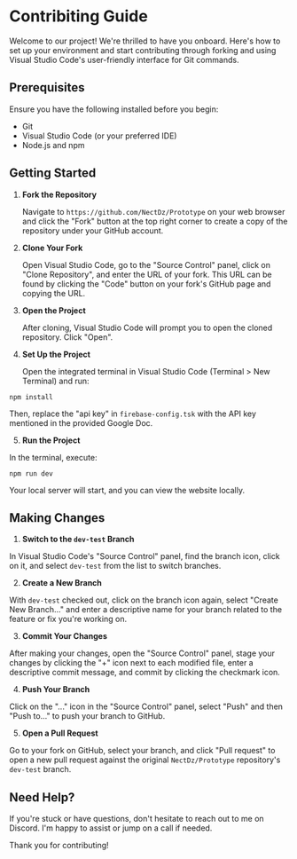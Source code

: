 # Contribiting Guide

Welcome to our project! We're thrilled to have you onboard. Here's how to set up your environment and start contributing through forking and using Visual Studio Code's user-friendly interface for Git commands.

## Prerequisites

Ensure you have the following installed before you begin:
- Git
- Visual Studio Code (or your preferred IDE)
- Node.js and npm

## Getting Started

1. **Fork the Repository**

   Navigate to `https://github.com/NectDz/Prototype` on your web browser and click the "Fork" button at the top right corner to create a copy of the repository under your GitHub account.

2. **Clone Your Fork**

   Open Visual Studio Code, go to the "Source Control" panel, click on "Clone Repository", and enter the URL of your fork. This URL can be found by clicking the "Code" button on your fork's GitHub page and copying the URL.

3. **Open the Project**

   After cloning, Visual Studio Code will prompt you to open the cloned repository. Click "Open".

4. **Set Up the Project**

   Open the integrated terminal in Visual Studio Code (Terminal > New Terminal) and run:

```
npm install
```

Then, replace the "api key" in `firebase-config.tsk` with the API key mentioned in the provided Google Doc.

5. **Run the Project**

In the terminal, execute:

```
npm run dev
```

Your local server will start, and you can view the website locally.

## Making Changes

1. **Switch to the `dev-test` Branch**

In Visual Studio Code's "Source Control" panel, find the branch icon, click on it, and select `dev-test` from the list to switch branches.

2. **Create a New Branch**

With `dev-test` checked out, click on the branch icon again, select "Create New Branch..." and enter a descriptive name for your branch related to the feature or fix you're working on.

3. **Commit Your Changes**

After making your changes, open the "Source Control" panel, stage your changes by clicking the "+" icon next to each modified file, enter a descriptive commit message, and commit by clicking the checkmark icon.

4. **Push Your Branch**

Click on the "..." icon in the "Source Control" panel, select "Push" and then "Push to..." to push your branch to GitHub.

5. **Open a Pull Request**

Go to your fork on GitHub, select your branch, and click "Pull request" to open a new pull request against the original `NectDz/Prototype` repository's `dev-test` branch.

## Need Help?

If you're stuck or have questions, don't hesitate to reach out to me on Discord. I'm happy to assist or jump on a call if needed.

Thank you for contributing!

